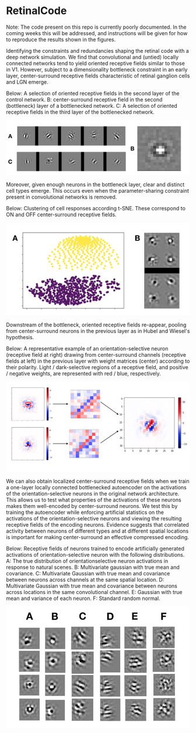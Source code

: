 # RetinalCode

Note: The code present on this repo is currently poorly documented.  In the coming weeks this will be addressed, and instructions will be given for how to reproduce the results shown in the figures.

Identifying the constraints and redundancies shaping the retinal code with a deep network simulation.  We find that convolutional and (untied) locally connected networks tend to yield oriented receptive fields similar to those in V1.  However, subject to a dimensionality bottleneck constraint in an early layer, center-surround receptive fields characteristic of retinal ganglion cells and LGN emerge. 


Below: A selection of oriented receptive fields in the second layer of the control network. B:
center-surround receptive field in the second (bottleneck) layer of a bottlenecked network. C: A selection
of oriented receptive fields in the third layer of the bottlenecked network.

![Alt text](figures/RFs.png?raw=true "Receptive Fields")


Moreover, given enough neurons in the bottleneck layer, clear and distinct cell types emerge.  This occurs even when the parameter-sharing constraint present in convolutional networks is removed.

Below: Clustering of cell responses according t-SNE.  These correspond to ON and OFF center-surround receptive fields.

![Alt text](figures/CellTypes.png?raw=true "Cell Types")

Downstream of the bottleneck, oriented receptive fields re-appear, pooling from center-surround neurons in the previous layer as in Hubel and Wiesel's hypothesis.

Below: A representative example of an orientation-selective neuron (receptive field at right) drawing
from center-surround channels (receptive fields at left) in the previous layer with weight matrices
(center) according to their polarity. Light / dark-selective regions of a receptive field, and positive /
negative weights, are represented with red / blue, respectively.

![Alt text](figures/Pooling.png?raw=true "Pooling Visualization")

We can also obtain localized center-surround receptive fields when we train a one-layer locally connected bottlenecked autoencoder on the activations of the orientation-selective neurons in the original network architecture.  This allows us to test what properties of the activations of these neurons makes them well-encoded by center-surround neurons.  We test this by training the autoencoder while enforcing artificial statistics on the activations of the orientation-selective neurons and viewing the resulting receptive fields of the encoding neurons.  Evidence suggests that correlated activity between neurons of different types and at different spatial locations is important for making center-surround an effective compressed encoding.

Below: Receptive fields of neurons trained to encode artificially generated activations of orientation-selective neuron with the following distributions. A: The true distribution of orientationselective neuron activations in response to natural scenes. B: Multivariate gaussian with true mean and covariance. C: Multivariate Gaussian with true mean and covariance between neurons across channels at the same spatial location. D: Multivariate Gaussian with true mean and covariance between neurons across locations in the same convolutional channel. E: Gaussian with true mean and variance of each neuron. F: Standard random normal.

![Alt text](figures/CovarExperiments.png?raw=true "ArtificialStatistics")



